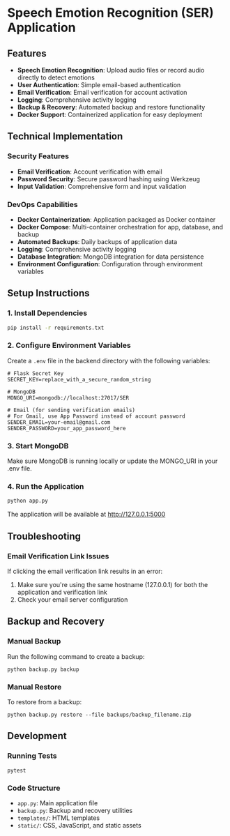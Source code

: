 # Speech Emotion Recognition (SER) Application

## Features

- **Speech Emotion Recognition**: Upload audio files or record audio directly to detect emotions
- **User Authentication**: Simple email-based authentication
- **Email Verification**: Email verification for account activation
- **Logging**: Comprehensive activity logging
- **Backup & Recovery**: Automated backup and restore functionality
- **Docker Support**: Containerized application for easy deployment

## Technical Implementation

### Security Features

- **Email Verification**: Account verification with email
- **Password Security**: Secure password hashing using Werkzeug
- **Input Validation**: Comprehensive form and input validation

### DevOps Capabilities

- **Docker Containerization**: Application packaged as Docker container
- **Docker Compose**: Multi-container orchestration for app, database, and backup
- **Automated Backups**: Daily backups of application data
- **Logging**: Comprehensive activity logging
- **Database Integration**: MongoDB integration for data persistence
- **Environment Configuration**: Configuration through environment variables

## Setup Instructions

### 1. Install Dependencies

```bash
pip install -r requirements.txt
```

### 2. Configure Environment Variables

Create a `.env` file in the backend directory with the following variables:

```
# Flask Secret Key
SECRET_KEY=replace_with_a_secure_random_string

# MongoDB
MONGO_URI=mongodb://localhost:27017/SER

# Email (for sending verification emails)
# For Gmail, use App Password instead of account password
SENDER_EMAIL=your-email@gmail.com
SENDER_PASSWORD=your_app_password_here
```

### 3. Start MongoDB

Make sure MongoDB is running locally or update the MONGO_URI in your .env file.

### 4. Run the Application

```bash
python app.py
```

The application will be available at http://127.0.0.1:5000

## Troubleshooting

### Email Verification Link Issues

If clicking the email verification link results in an error:

1. Make sure you're using the same hostname (127.0.0.1) for both the application and verification link
2. Check your email server configuration

## Backup and Recovery

### Manual Backup

Run the following command to create a backup:

```
python backup.py backup
```

### Manual Restore

To restore from a backup:

```
python backup.py restore --file backups/backup_filename.zip
```

## Development

### Running Tests

```
pytest
```

### Code Structure

- `app.py`: Main application file
- `backup.py`: Backup and recovery utilities
- `templates/`: HTML templates
- `static/`: CSS, JavaScript, and static assets

